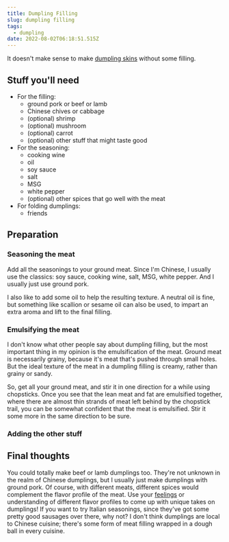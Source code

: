 ```yaml
---
title: Dumpling Filling
slug: dumpling filling
tags:
  - dumpling
date: 2022-08-02T06:18:51.515Z
---
```

It doesn't make sense to make [dumpling skins](/recipes/homemade-dumpling-skins) without some filling.

## Stuff you'll need

* For the filling:
  * ground pork or beef or lamb
  * Chinese chives or cabbage
  * (optional) shrimp
  * (optional) mushroom
  * (optional) carrot
  * (optional) other stuff that might taste good
* For the seasoning:
  * cooking wine
  * oil
  * soy sauce
  * salt
  * MSG
  * white pepper
  * (optional) other spices that go well with the meat
* For folding dumplings:
  * friends

## Preparation

### Seasoning the meat

Add all the seasonings to your ground meat. Since I'm Chinese, I usually use the classics: soy sauce, cooking wine, salt, MSG, white pepper. And I usually just use ground pork.

I also like to add some oil to help the resulting texture. A neutral oil is fine, but something like scallion or sesame oil can also be used, to impart an extra aroma and lift to the final filling.

### Emulsifying the meat

I don't know what other people say about dumpling filling, but the most important thing in my opinion is the emulsification of the meat. Ground meat is necessarily grainy, because it's meat that's pushed through small holes. But the ideal texture of the meat in a dumpling filling is creamy, rather than grainy or sandy.

So, get all your ground meat, and stir it in one direction for a while using chopsticks. Once you see that the lean meat and fat are emulsified together, where there are almost thin strands of meat left behind by the chopstick trail, you can be somewhat confident that the meat is emulsified. Stir it some more in the same direction to be sure.

### Adding the other stuff

## Final thoughts

You could totally make beef or lamb dumplings too. They're not unknown in the realm of Chinese dumplings, but I usually just make dumplings with ground pork. Of course, with different meats, different spices would complement the flavor profile of the meat. Use your [feelings](/principles/cooking-with-feelings) or understanding of different flavor profiles to come up with unique takes on dumplings! If you want to try Italian seasonings, since they've got some pretty good sausages over there, why not? I don't think dumplings are local to Chinese cuisine; there's some form of meat filling wrapped in a dough ball in every cuisine.
